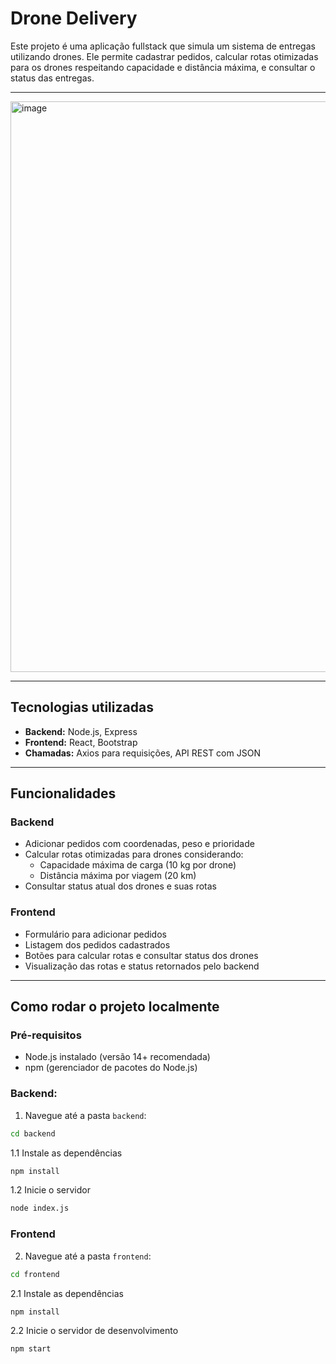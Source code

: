 # Drone Delivery

Este projeto é uma aplicação fullstack que simula um sistema de entregas utilizando drones. Ele permite cadastrar pedidos, calcular rotas otimizadas para os drones respeitando capacidade e distância máxima, e consultar o status das entregas.

---

<img width="1340" height="913" alt="image" src="https://github.com/user-attachments/assets/5de80ddb-3060-4868-8564-55ce939c0d55" />


---

## Tecnologias utilizadas

- **Backend:** Node.js, Express
- **Frontend:** React, Bootstrap
- **Chamadas:** Axios para requisições, API REST com JSON

---

## Funcionalidades

### Backend

- Adicionar pedidos com coordenadas, peso e prioridade
- Calcular rotas otimizadas para drones considerando:
  - Capacidade máxima de carga (10 kg por drone)
  - Distância máxima por viagem (20 km)
- Consultar status atual dos drones e suas rotas

### Frontend

- Formulário para adicionar pedidos
- Listagem dos pedidos cadastrados
- Botões para calcular rotas e consultar status dos drones
- Visualização das rotas e status retornados pelo backend

---

## Como rodar o projeto localmente

### Pré-requisitos

- Node.js instalado (versão 14+ recomendada)
- npm (gerenciador de pacotes do Node.js)

### Backend:

1. Navegue até a pasta `backend`:

```bash
cd backend
```

1.1 Instale as dependências
```bash
npm install
```

1.2 Inicie o servidor
```bash
node index.js
```

### Frontend

2. Navegue até a pasta `frontend`:

```bash
cd frontend
```
2.1 Instale as dependências
```bash
npm install
```

2.2 Inicie o servidor de desenvolvimento
```bash
npm start
```



